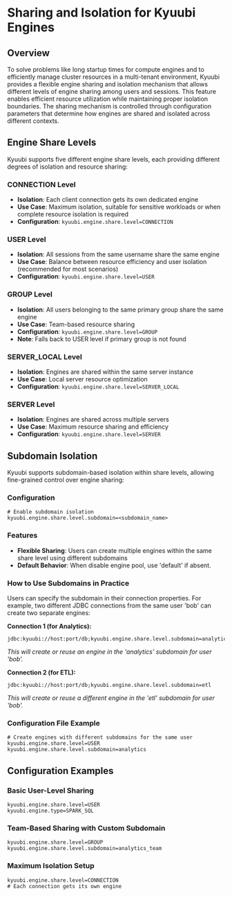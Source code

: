 <!--
- Licensed to the Apache Software Foundation (ASF) under one or more
- contributor license agreements.  See the NOTICE file distributed with
- this work for additional information regarding copyright ownership.
- The ASF licenses this file to You under the Apache License, Version 2.0
- (the "License"); you may not use this file except in compliance with
- the License.  You may obtain a copy of the License at
-
-   http://www.apache.org/licenses/LICENSE-2.0
-
- Unless required by applicable law or agreed to in writing, software
- distributed under the License is distributed on an "AS IS" BASIS,
- WITHOUT WARRANTIES OR CONDITIONS OF ANY KIND, either express or implied.
- See the License for the specific language governing permissions and
- limitations under the License.
-->

# Sharing and Isolation for Kyuubi Engines

## Overview

To solve problems like long startup times for compute engines and to
efficiently manage cluster resources in a multi-tenant environment, Kyuubi
provides a flexible engine sharing and isolation mechanism that allows
different levels of engine sharing among users and sessions. This feature
enables efficient resource utilization while maintaining proper isolation
boundaries. The sharing mechanism is controlled through configuration
parameters that determine how engines are shared and isolated across
different contexts.

## Engine Share Levels

Kyuubi supports five different engine share levels, each providing different
degrees of isolation and resource sharing:

### CONNECTION Level

- **Isolation**: Each client connection gets its own dedicated engine
- **Use Case**: Maximum isolation, suitable for sensitive workloads or when
  complete resource isolation is required
- **Configuration**: `kyuubi.engine.share.level=CONNECTION`

### USER Level

- **Isolation**: All sessions from the same username share the same engine
- **Use Case**: Balance between resource efficiency and user isolation
  (recommended for most scenarios)
- **Configuration**: `kyuubi.engine.share.level=USER`

### GROUP Level

- **Isolation**: All users belonging to the same primary group share the
  same engine
- **Use Case**: Team-based resource sharing
- **Configuration**: `kyuubi.engine.share.level=GROUP`
- **Note**: Falls back to USER level if primary group is not found

### SERVER_LOCAL Level

- **Isolation**: Engines are shared within the same server instance
- **Use Case**: Local server resource optimization
- **Configuration**: `kyuubi.engine.share.level=SERVER_LOCAL`

### SERVER Level

- **Isolation**: Engines are shared across multiple servers
- **Use Case**: Maximum resource sharing and efficiency
- **Configuration**: `kyuubi.engine.share.level=SERVER`

## Subdomain Isolation

Kyuubi supports subdomain-based isolation within share levels, allowing
fine-grained control over engine sharing:

### Configuration

```properties
# Enable subdomain isolation
kyuubi.engine.share.level.subdomain=<subdomain_name>
```

### Features

- **Flexible Sharing**: Users can create multiple engines within the same
  share level using different subdomains
- **Default Behavior**: When disable engine pool, use 'default' if absent.

### How to Use Subdomains in Practice

Users can specify the subdomain in their connection properties. For example,
two different JDBC connections from the same user 'bob' can create two
separate engines:

**Connection 1 (for Analytics):**

```
jdbc:kyuubi://host:port/db;kyuubi.engine.share.level.subdomain=analytics
```

*This will create or reuse an engine in the 'analytics' subdomain for user
'bob'.*

**Connection 2 (for ETL):**

```
jdbc:kyuubi://host:port/db;kyuubi.engine.share.level.subdomain=etl
```

*This will create or reuse a different engine in the 'etl' subdomain for
user 'bob'.*

### Configuration File Example

```properties
# Create engines with different subdomains for the same user
kyuubi.engine.share.level=USER
kyuubi.engine.share.level.subdomain=analytics
```

## Configuration Examples

### Basic User-Level Sharing

```properties
kyuubi.engine.share.level=USER
kyuubi.engine.type=SPARK_SQL
```

### Team-Based Sharing with Custom Subdomain

```properties
kyuubi.engine.share.level=GROUP
kyuubi.engine.share.level.subdomain=analytics_team
```

### Maximum Isolation Setup

```properties
kyuubi.engine.share.level=CONNECTION
# Each connection gets its own engine
```
